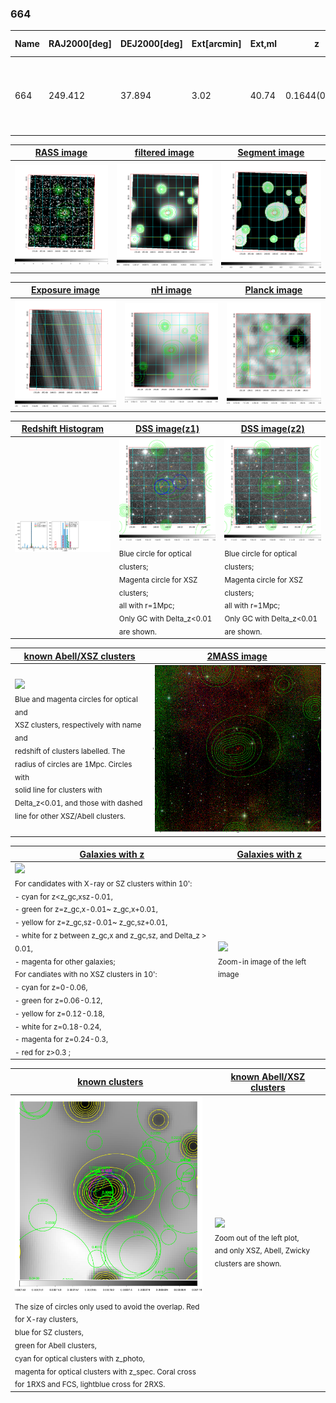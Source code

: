 <div STYLE="page-break-after: always;"></div>

### 664

|Name|RAJ2000[deg]|DEJ2000[deg] |Ext[arcmin]| Ext,ml | z | z_src| C|GC(XSZ,Delta_z<0.01)| GC(OPT,Delta_z<0.01)|GC| R_sig[arcmin] | R500[arcmin] | R500[Mpc]| CRsig[c/s] | CR500[c/s] |L500[1E44 erg/s]|F500[1E-12 erg/s/cm^2]| M500[1E14 Msun]|Tx[keV]|Cnt_sig|Beta|Rc[arcmin]|Comment|Alias|
|---|---|---|---|---|---|------|---|--------|---------|----------|---|---|---|---|---|---|---|---|---|---|---|---|---|---|
|664| 249.412| 37.894| 3.02| 40.74| 0.1644(0.005)| z1, z_xsz| B| F20, SPI, Tar| A, N| A, C, F20, N, SPI, Tar, W| 12.212| 5.500| 0.931| 0.109(0.027)| 0.100(0.025)| 1.528(0.309)| 2.054(0.415)| 2.69(0.27)| 4.16(0.26)| 78.3| 0.807(-0.153+0.132)| 4.601(-1.225+0.981)| -| t132|

|[RASS image](../image/664/664_img.pdf)|[filtered image](../image/664/664_fil.pdf)|[Segment image](../image/664/664_seg.pdf)|
|-------------------|--------------------|-------------------|
| <img src="../image/664/664_img.png" width="300">  | <img src="../image/664/664_fil.png" width="300">   | <img src="../image/664/664_seg.png" width="300">  |

|[Exposure image](../image/664/664_mex.pdf)| [nH image](../image/664/664_nh.pdf)| [Planck image](../image/664/664_p.pdf)|
|-------------------|--------------------|-------------------|
|<img src="../image/664/664_mex.png" width="300">   | <img src="../image/664/664_nh.png" width="300">    | <img src="../image/664/664_p.png" width="300"> |

|[Redshift Histogram](../image/664/664_zg.pdf) | [DSS image(z1)](../image/664/664_dss_z1.pdf)      |  [DSS image(z2)](../image/664/664_dss_z2.pdf)    |
|-------------------|--------------------|-------------------|
|<img src="../image/664/664_zg.png" width="300"> |<img src="../image/664/664_dss_z1.png" width="300"> <sub><br>Blue circle for optical clusters; <br>Magenta circle for XSZ clusters; <br>all with r=1Mpc; <br>Only GC with Delta_z<0.01 are shown. </sub>| <img src="../image/664/664_dss_z2.png" width="300"><sub><br>Blue circle for optical clusters; <br>Magenta circle for XSZ clusters; <br>all with r=1Mpc; <br>Only GC with Delta_z<0.01 are shown. </sub> |

|[known Abell/XSZ clusters](../image/664/664_m.pdf) | [2MASS image](../image/664/664_2mass.pdf)      |
|-------------------|-------------------|
|<img src=../image/664/664_m.png width="300"> <br><sub>Blue and magenta circles for optical and <br>XSZ clusters, respectively with name and <br>redshift of clusters labelled. The <br>radius of circles are 1Mpc. Circles with <br>solid line for clusters with <br>Delta_z<0.01, and those with dashed <br>line for other XSZ/Abell clusters.        </sub>|<img src="../image/664/664_2mass.png" width="300">  |

|[Galaxies with z](../image/664/664_opt_ned.pdf) |[Galaxies with z](../image/664/664_opt_ned_zoom.pdf) |
|-------------------|-------------------|
| <img src=../image/664/664_opt_ned.png width="300"> <br><sub> For candidates with X-ray or SZ clusters within 10': <br> - cyan for z<z_gc,xsz-0.01, <br> - green for z=z_gc,x-0.01~ z_gc,x+0.01, <br> - yellow for z=z_gc,sz-0.01~ z_gc,sz+0.01, <br> - white for z between z_gc,x and z_gc,sz, and Delta_z > 0.01, <br> - magenta for other galaxies; <br>For candiates with no XSZ clusters in 10': <br> - cyan for z=0-0.06, <br> - green for z=0.06-0.12, <br> - yellow for z=0.12-0.18, <br> - white for z=0.18-0.24, <br> - magenta for z=0.24-0.3, <br> - red for z>0.3 ;  </sub>|<img src=../image/664/664_opt_ned_zoom.png width="300">  <br><sub> Zoom-in image of the left image</sub>|

|[known clusters](../image/664/664_gc.pdf) |[known Abell/XSZ clusters](../image/664/664_gc_large.pdf) |
|-------------------|-------------------|
| <img src=../image/664/664_gc.png width="300"> <br><sub> The size of circles only used to avoid the overlap. Red for X-ray clusters, <br> blue for SZ clusters, <br> green for Abell clusters, <br> cyan for optical clusters with z_photo, <br> magenta for optical clusters with z_spec. Coral cross for 1RXS and FCS, lightblue cross for 2RXS. </sub>|<img src=../image/664/664_gc_large.png width="300"> <br><sub> Zoom out of the left plot, <br> and only XSZ, Abell, Zwicky clusters are shown. </sub> |



